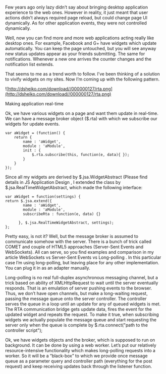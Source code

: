 Few years ago only lazy didn’t say about bringing desktop application experience to the web ones. However in reality, it just meant that user actions didn’t always required page reload, but could change page UI dynamically. As for other application events, they were not controlled dynamically.

Well, now you can find more and more web applications acting really like desktop ones. For example, Facebook and G+ have widgets which update automatically. You can keep the page untouched, but you will see anyway new status updates appear as your friends submitting. The same for notifications. Whenever a new one arrives the counter changes and the notification list extends.

That seems to me as a trend worth to follow.  I’ve been thinking of a solution to vivify widgets on my sites. Now I’m coming up with the following pattern.

![http://dsheiko.com/download//000000127/rta.png](http://dsheiko.com/download//000000127/rta.png)

Making application real-time

Ok, we have various widgets on a page and want them update in real-time. We can have a message broker object ($.rta) with which we subscribe our widgets for update events.
```
var aWidget = (function() {
    return { 
        name : 'aWidget',
        module : 'aModule',
        init : {            
            $.rta.subscribe(this, function(e, data){ });
        }
    }
});
```

Since all my widgets are derived by $.jsa.WidgetAbstract (Please find details in JS Application Design , I extended the class by $.jsa.RealTimeWidgetAbstract, which made the following interface:
```
var aWidget = function(settings) {
return $.jsa.extend({
        name : 'aWidget',
        module : 'aModule',
        subscribeRta : function(e, data) {}

      }, $.jsa.RealTimeWidgetAbstract, settings);
};
```
Pretty easy, is not it? Well, but the message broker is assumed to communicate somehow with the server. There is a bunch of trick called COMET and couple of HTML5 approaches (Server-Sent Events and WebSockets). All can serve, so you find examples and comparison in my article WebSockets vs Server-Sent Events vs Long-polling . In this particular case I’m using long-polling, but leaving place for any other implementation. You can plug it in as an adapter manually.

Long-polling is no real full-duplex asynchronous messaging channel, but a trick based on ability of XMLHttpRequest to wait until the server eventually responds. That is an emulation of server pushing events to the browser. Thus, we don’t have open channels, but make a long-waiting request, passing the message queue onto the server controller. The controller serves the queue in a loop until an update for any of queued widgets is met. The RTA communication bridge gets update data, fires the event for the updated widget and repeats the request. To make it true, when subscribing widgets we actually populate the message queue and start requesting the server only when the queue is complete by $.rta.connect("path to the controller script");

Ok, we have widgets objects and the broker, which is supposed to run on background. It can be done by using a web worker. Let’s put our relatively resource-intensive functionality which makes long-polling requests into a worker. So it will be a “black-box” to which we provide once message queue as a parameter query and controller path (everything for the post request) and keep receiving updates back through the listener function.